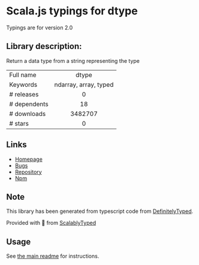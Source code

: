 
# Scala.js typings for dtype

Typings are for version 2.0

## Library description:
Return a data type from a string representing the type

|                    |                 |
| ------------------ | :-------------: |
| Full name          | dtype |
| Keywords           | ndarray, array, typed |
| # releases         | 0 |
| # dependents       | 18 |
| # downloads        | 3482707 |
| # stars            | 0 |

## Links
- [Homepage](https://github.com/shama/dtype)
- [Bugs](https://github.com/shama/dtype/issues)
- [Repository](https://github.com/shama/dtype)
- [Npm](https://www.npmjs.com/package/dtype)
    


## Note
This library has been generated from typescript code from [DefinitelyTyped](https://definitelytyped.org).

Provided with :purple_heart: from [ScalablyTyped](https://github.com/oyvindberg/ScalablyTyped)

## Usage
See [the main readme](../../readme.md) for instructions.


